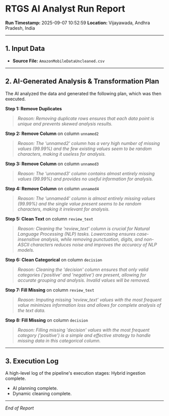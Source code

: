 
# RTGS AI Analyst Run Report

**Run Timestamp:** 2025-09-07 10:52:59
**Location:** Vijayawada, Andhra Pradesh, India

---

## 1. Input Data
- **Source File:** `AmazonMobileDataUncleaned.csv`

---

## 2. AI-Generated Analysis & Transformation Plan
The AI analyzed the data and generated the following plan, which was then executed.

**Step 1: Remove Duplicates**

> *Reason: Removing duplicate rows ensures that each data point is unique and prevents skewed analysis results.*

**Step 2: Remove Column** on column `unnamed2`

> *Reason: The 'unnamed2' column has a very high number of missing values (99.99%) and the few existing values seem to be random characters, making it useless for analysis.*

**Step 3: Remove Column** on column `unnamed3`

> *Reason: The 'unnamed3' column contains almost entirely missing values (99.99%) and provides no useful information for analysis.*

**Step 4: Remove Column** on column `unnamed4`

> *Reason: The 'unnamed4' column is almost entirely missing values (99.99%) and the single value present seems to be random characters, making it irrelevant for analysis.*

**Step 5: Clean Text** on column `review_text`

> *Reason: Cleaning the 'review_text' column is crucial for Natural Language Processing (NLP) tasks.  Lowercasing ensures case-insensitive analysis, while removing punctuation, digits, and non-ASCII characters reduces noise and improves the accuracy of NLP models.*

**Step 6: Clean Categorical** on column `decision`

> *Reason: Cleaning the 'decision' column ensures that only valid categories ('positive' and 'negative') are present, allowing for accurate grouping and analysis.  Invalid values will be removed.*

**Step 7: Fill Missing** on column `review_text`

> *Reason: Imputing missing 'review_text' values with the most frequent value minimizes information loss and allows for complete analysis of the text data.*

**Step 8: Fill Missing** on column `decision`

> *Reason: Filling missing 'decision' values with the most frequent category ('positive') is a simple and effective strategy to handle missing data in this categorical column.*

---

## 3. Execution Log
A high-level log of the pipeline's execution stages:
Hybrid ingestion complete.
- AI planning complete.
- Dynamic cleaning complete.


---
*End of Report*
